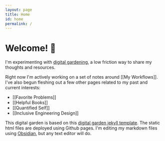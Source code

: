 ```yaml
---
layout: page
title: Home
id: home
permalink: /
---
```


# Welcome! 🌱

I'm experimenting with [digital gardening](https://maggieappleton.com/garden-history), a low friction way to share my thoughts and resources.

Right now I'm actively working on a set of notes around [[My Workflows]]. I've also begun fleshing out a few other pages related to my past and current interests:

- [[Favorite Problems]]
- [[Helpful Books]]
- [[Quantified Self]]
- [[Inclusive Engineering Design]]

This digital garden is based on this [digital garden jekyll template](https://github.com/maximevaillancourt/digital-garden-jekyll-template). The static html files are deployed using Github pages. I'm editing my markdown files using [Obsidian](https://obsidian.md/), but any text editor will do.

<style>
  .wrapper {
    max-width: 46em;
  }
</style>
